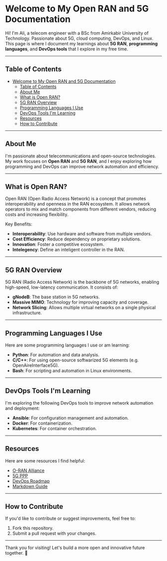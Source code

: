 # Welcome to My Open RAN and 5G Documentation

Hi! I'm Ali, a telecom engineer with a BSc from Amirkabir University of Technology. Passionate about 5G, cloud computing, DevOps, and Linux. This page is where I document my learnings about **5G RAN**, **programming languages**, and **DevOps tools** that I explore in my free time.

---

## Table of Contents
- [Welcome to My Open RAN and 5G Documentation](#welcome-to-my-open-ran-and-5g-documentation)
  - [Table of Contents](#table-of-contents)
  - [About Me](#about-me)
  - [What is Open RAN?](#what-is-open-ran)
  - [5G RAN Overview](#5g-ran-overview)
  - [Programming Languages I Use](#programming-languages-i-use)
  - [DevOps Tools I'm Learning](#devops-tools-im-learning)
  - [Resources](#resources)
  - [How to Contribute](#how-to-contribute)

---

## About Me
I'm passionate about telecommunications and open-source technologies. My work focuses on **Open RAN** and **5G RAN**, and I enjoy exploring how programming and DevOps can improve network automation and efficiency.

---

## What is Open RAN?
Open RAN (Open Radio Access Network) is a concept that promotes interoperability and openness in the RAN ecosystem. It allows network operators to mix and match components from different vendors, reducing costs and increasing flexibility.

Key Benefits:  
- **Interoperability**: Use hardware and software from multiple vendors.  
- **Cost Efficiency**: Reduce dependency on proprietary solutions.  
- **Innovation**: Foster a competitive ecosystem.  
- **Intelegency**: Define an inteligent controller in the RAN.

---

## 5G RAN Overview
5G RAN (Radio Access Network) is the backbone of 5G networks, enabling high-speed, low-latency communication. It consists of:  
- **gNodeB**: The base station in 5G networks.  
- **Massive MIMO**: Technology for improving capacity and coverage.  
- **Network Slicing**: Allows multiple virtual networks on a single physical infrastructure.

---

## Programming Languages I Use
Here are some programming languages I use or am learning:  
- **Python**: For automation and data analysis.  
- **C/C++**: For using open-source softwarized 5G elements (e.g. OpenAireInterface5G).  
- **Bash**: For scripting and automation in Linux environments.

---

## DevOps Tools I'm Learning
I'm exploring the following DevOps tools to improve network automation and deployment:  
- **Ansible**: For configuration management and automation.  
- **Docker**: For containerization.  
- **Kubernetes**: For container orchestration.

---

## Resources
Here are some resources I find helpful:  
- [O-RAN Alliance](https://www.o-ran.org)  
- [5G PPP](https://5g-ppp.eu)  
- [DevOps Roadmap](https://roadmap.sh/devops)  
- [Markdown Guide](https://www.markdownguide.org)

---

## How to Contribute
If you'd like to contribute or suggest improvements, feel free to:  
1. Fork this repository.  
2. Submit a pull request with your changes.

---

Thank you for visiting! Let's build a more open and innovative future together. 🚀
